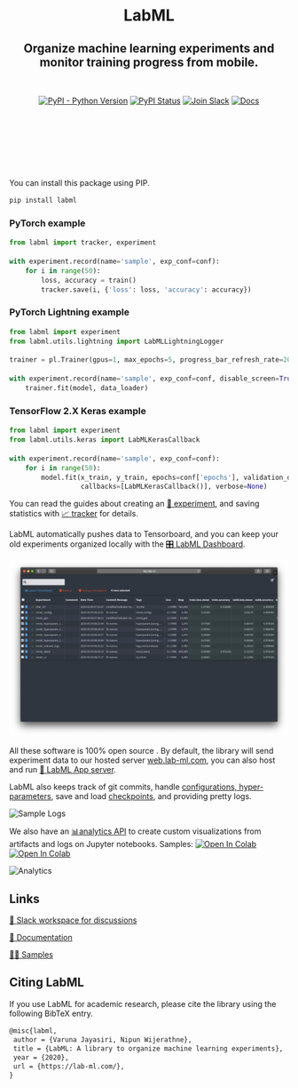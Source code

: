 <div align="center" style="margin-bottom: 100px;">
<h1>LabML</h1>
<h2>Organize machine learning experiments and monitor training progress from mobile.</h2>

<img src="https://raw.githubusercontent.com/lab-ml/lab/master/images/lab_logo.png" width="200px" alt="">

[![PyPI - Python Version](https://badge.fury.io/py/labml.svg)](https://badge.fury.io/py/labml)
[![PyPI Status](https://pepy.tech/badge/labml)](https://pepy.tech/project/labml)
[![Join Slack](https://img.shields.io/badge/slack-chat-green.svg?logo=slack)](https://join.slack.com/t/labforml/shared_invite/zt-egj9zvq9-Dl3hhZqobexgT7aVKnD14g/)
[![Docs](https://img.shields.io/badge/labml-docs-blue)](https://lab-ml.com/)

<img src="https://github.com/lab-ml/app/blob/master/images/labml-app.gif" width="300" alt=""/>
</div>


You can install this package using PIP.

```bash
pip install labml
```

### PyTorch example

```python
from labml import tracker, experiment

with experiment.record(name='sample', exp_conf=conf):
    for i in range(50):
        loss, accuracy = train()
        tracker.save(i, {'loss': loss, 'accuracy': accuracy})
```

### PyTorch Lightning example

```python
from labml import experiment
from labml.utils.lightning import LabMLLightningLogger

trainer = pl.Trainer(gpus=1, max_epochs=5, progress_bar_refresh_rate=20, logger=LabMLLightningLogger())

with experiment.record(name='sample', exp_conf=conf, disable_screen=True):
    trainer.fit(model, data_loader)
```

### TensorFlow 2.X Keras example

```python
from labml import experiment
from labml.utils.keras import LabMLKerasCallback

with experiment.record(name='sample', exp_conf=conf):
    for i in range(50):
        model.fit(x_train, y_train, epochs=conf['epochs'], validation_data=(x_test, y_test),
                  callbacks=[LabMLKerasCallback()], verbose=None)
```

You can read the guides about creating an [🧪 experiment](https://lab-ml.com/guide/experiment.html),
and saving statistics with [📈 tracker](https://lab-ml.com/guide/tracker.html) for details.

LabML automatically pushes data to Tensorboard, and you can keep your old experiments organized locally with the 
[🎛 LabML Dashboard](https://github.com/lab-ml/dashboard/).

<img src="https://raw.githubusercontent.com/lab-ml/dashboard/master/images/screenshots/dashboard_table.png" alt="Dashboard Screenshot"/>

All these software is 100% open source . By default, the library will send experiment data to our hosted server
[web.lab-ml.com](https://web.lab-ml.com), you can also host and run [📱 LabML App server](https://github.com/lab-ml/app/>).

LabML also keeps track of git commits,
handle [configurations, hyper-parameters](https://lab-ml.com/guide/configs.html>),
save and load [checkpoints](https://lab-ml.com/guide/experiment.html),
and providing pretty logs.

<img src="https://raw.githubusercontent.com/vpj/lab/master/images/logger_sample.png" alt="Sample Logs"/>

We also have an [📊analytics API](https://lab-ml.com/guide/analytics.html)
to create custom visualizations from artifacts and logs on Jupyter notebooks.
Samples:
[![Open In Colab](https://colab.research.google.com/assets/colab-badge.svg)](https://colab.research.google.com/github/lab-ml/samples/blob/master/labml_samples/pytorch/stocks/analysis.ipynb)
[![Open In Colab](https://colab.research.google.com/assets/colab-badge.svg)](https://colab.research.google.com/github/vpj/poker/blob/master/kuhn_cfr/kuhn_cfr.ipynb)

<img src="https://raw.githubusercontent.com/vpj/lab/master/images/analytics.png" width="500px" alt="Analytics"/>


## Links

[💬 Slack workspace for discussions](https://join.slack.com/t/labforml/shared_invite/zt-egj9zvq9-Dl3hhZqobexgT7aVKnD14g/)

[📗 Documentation](https://lab-ml.com/)

[👨‍🏫 Samples](https://github.com/lab-ml/samples)


## Citing LabML

If you use LabML for academic research, please cite the library using the following BibTeX entry.


```bibtext
@misc{labml,
 author = {Varuna Jayasiri, Nipun Wijerathne},
 title = {LabML: A library to organize machine learning experiments},
 year = {2020},
 url = {https://lab-ml.com/},
}
```
